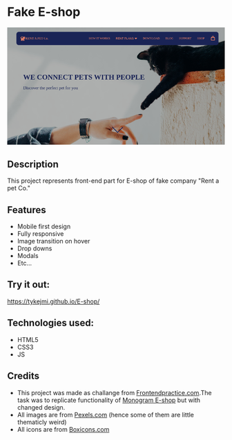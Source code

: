 # Fake E-shop

![page-header](imgs/githubImg.png)

## Description 
This project represents front-end part for E-shop of fake company "Rent a pet Co."

## Features
- Mobile first design
- Fully responsive
- Image transition on hover
- Drop downs
- Modals
- Etc...

## Try it out: 
https://tykejmi.github.io/E-shop/

## Technologies used:
- HTML5
- CSS3
- JS

## Credits
- This project was made as challange from [Frontendpractice.com](https://www.frontendpractice.com/projects).The task was to replicate functionality of [Monogram E-shop](https://monogramcc.com/shop/) but with changed design.
- All images are from [Pexels.com](https://www.pexels.com) (hence some of them are little thematicly weird)
- All icons are from [Boxicons.com](https://boxicons.com/)



